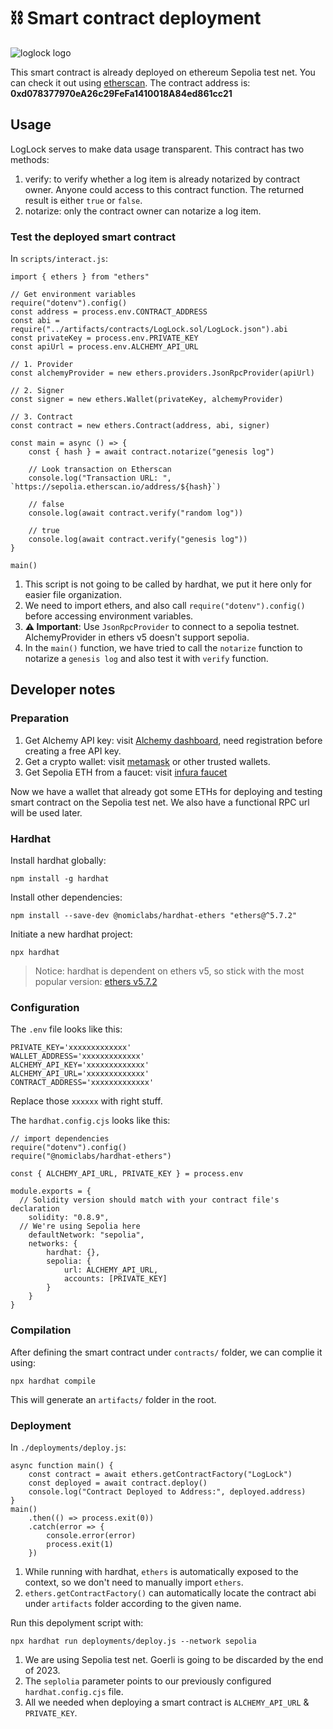 # :chains: Smart contract deployment

![loglock logo](https://extropy.dev/loglock.svg)

This smart contract is already deployed on ethereum Sepolia test net. You can check it out using [etherscan](https://sepolia.etherscan.io/address/0xd078377970eA26c29FeFa1410018A84ed861cc21). The contract address is: **0xd078377970eA26c29FeFa1410018A84ed861cc21**

## Usage

LogLock serves to make data usage transparent. This contract has two methods:

1. verify: to verify whether a log item is already notarized by contract owner. Anyone could access to this contract function. The returned result is either `true` or `false`.
2. notarize: only the contract owner can notarize a log item.

### Test the deployed smart contract

In `scripts/interact.js`:

```
import { ethers } from "ethers"

// Get environment variables
require("dotenv").config()
const address = process.env.CONTRACT_ADDRESS
const abi = require("../artifacts/contracts/LogLock.sol/LogLock.json").abi
const privateKey = process.env.PRIVATE_KEY
const apiUrl = process.env.ALCHEMY_API_URL

// 1. Provider
const alchemyProvider = new ethers.providers.JsonRpcProvider(apiUrl)

// 2. Signer
const signer = new ethers.Wallet(privateKey, alchemyProvider)

// 3. Contract
const contract = new ethers.Contract(address, abi, signer)

const main = async () => {
	const { hash } = await contract.notarize("genesis log")

	// Look transaction on Etherscan
	console.log("Transaction URL: ", `https://sepolia.etherscan.io/address/${hash}`)

	// false
	console.log(await contract.verify("random log"))

	// true
	console.log(await contract.verify("genesis log"))
}

main()
```

1. This script is not going to be called by hardhat, we put it here only for easier file organization.
2. We need to import ethers, and also call `require("dotenv").config()` before accessing environment variables.
3. **:warning: Important**: Use `JsonRpcProvider` to connect to a sepolia testnet. AlchemyProvider in ethers v5 doesn't support sepolia.
4. In the `main()` function, we have tried to call the `notarize` function to notarize a `genesis log` and also test it with `verify` function.

## Developer notes

### Preparation

1. Get Alchemy API key: visit [Alchemy dashboard](https://dashboard.alchemy.com), need registration before creating a free API key.
2. Get a crypto wallet: visit [metamask](https://metamask.io/) or other trusted wallets.
3. Get Sepolia ETH from a faucet: visit [infura faucet](https://www.infura.io/faucet/sepolia)

Now we have a wallet that already got some ETHs for deploying and testing smart contract on the Sepolia test net. We also have a functional RPC url will be used later.

### Hardhat

Install hardhat globally:

```
npm install -g hardhat
```

Install other dependencies:

```
npm install --save-dev @nomiclabs/hardhat-ethers "ethers@^5.7.2"
```

Initiate a new hardhat project:

```
npx hardhat
```

> Notice: hardhat is dependent on ethers v5, so stick with the most popular version: [ethers v5.7.2](https://docs.ethers.org/v5/)

### Configuration

The `.env` file looks like this:

```
PRIVATE_KEY='xxxxxxxxxxxxx'
WALLET_ADDRESS='xxxxxxxxxxxxx'
ALCHEMY_API_KEY='xxxxxxxxxxxxx'
ALCHEMY_API_URL='xxxxxxxxxxxxx'
CONTRACT_ADDRESS='xxxxxxxxxxxxx'
```

Replace those `xxxxxx` with right stuff.

The `hardhat.config.cjs` looks like this:

```
// import dependencies
require("dotenv").config()
require("@nomiclabs/hardhat-ethers")

const { ALCHEMY_API_URL, PRIVATE_KEY } = process.env

module.exports = {
  // Solidity version should match with your contract file's declaration
	solidity: "0.8.9",
  // We're using Sepolia here
	defaultNetwork: "sepolia",
	networks: {
		hardhat: {},
		sepolia: {
			url: ALCHEMY_API_URL,
			accounts: [PRIVATE_KEY]
		}
	}
}
```

### Compilation

After defining the smart contract under `contracts/` folder, we can complie it using:

```
npx hardhat compile
```

This will generate an `artifacts/` folder in the root.

### Deployment

In `./deployments/deploy.js`:

```
async function main() {
	const contract = await ethers.getContractFactory("LogLock")
	const deployed = await contract.deploy()
	console.log("Contract Deployed to Address:", deployed.address)
}
main()
	.then(() => process.exit(0))
	.catch(error => {
		console.error(error)
		process.exit(1)
	})
```

1. While running with hardhat, `ethers` is automatically exposed to the context, so we don't need to manually import `ethers`.
2. `ethers.getContractFactory()` can automatically locate the contract abi under `artifacts` folder according to the given name.

Run this depolyment script with:

```
npx hardhat run deployments/deploy.js --network sepolia
```

1. We are using Sepolia test net. Goerli is going to be discarded by the end of 2023.
2. The `seplolia` parameter points to our previously configured `hardhat.config.cjs` file.
3. All we needed when deploying a smart contract is `ALCHEMY_API_URL` & `PRIVATE_KEY`.
